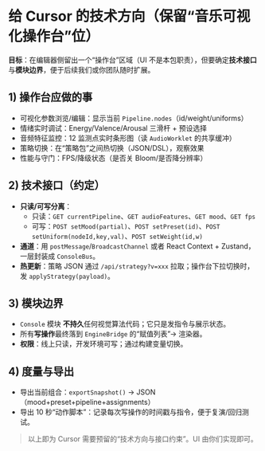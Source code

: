 
# 给 Cursor 的技术方向（保留“音乐可视化操作台”位）

**目标**：在编辑器侧留出一个“操作台”区域（UI 不是本包职责），但要确定**技术接口**与**模块边界**，便于后续我们或你团队随时扩展。

## 1) 操作台应做的事
- 可视化参数浏览/编辑：显示当前 `Pipeline.nodes`（id/weight/uniforms）
- 情绪实时调试：Energy/Valence/Arousal 三滑杆 + 预设选择
- 音频特征监控：12 监测点实时条形图（读 `AudioWorklet` 的共享缓冲）
- 策略切换：在“策略包”之间热切换（JSON/DSL），观察效果
- 性能与守门：FPS/降级状态（是否关 Bloom/是否降分辨率）

## 2) 技术接口（约定）
- **只读/可写分离**：
  - 只读：`GET currentPipeline`、`GET audioFeatures`、`GET mood`、`GET fps`
  - 可写：`POST setMood(partial)`、`POST setPreset(id)`、`POST setUniform(nodeId,key,val)`、`POST setWeight(id,w)`
- **通道**：用 `postMessage`/`BroadcastChannel` 或者 React Context + Zustand，一层封装成 `ConsoleBus`。
- **热更新**：策略 JSON 通过 `/api/strategy?v=xxx` 拉取；操作台下拉切换时，发 `applyStrategy(payload)`。

## 3) 模块边界
- `Console` 模块 **不持久**任何视觉算法代码；它只是发指令与展示状态。
- 所有**写操作**最终落到 `EngineBridge` 的“赋值列表”→ 渲染器。
- **权限**：线上只读，开发环境可写；通过构建变量切换。

## 4) 度量与导出
- 导出当前组合：`exportSnapshot()` → JSON（mood+preset+pipeline+assignments）
- 导出 10 秒“动作脚本”：记录每次写操作的时间戳与指令，便于复演/回归测试。

> 以上即为 Cursor 需要预留的“技术方向与接口约束”。UI 由你们实现即可。

